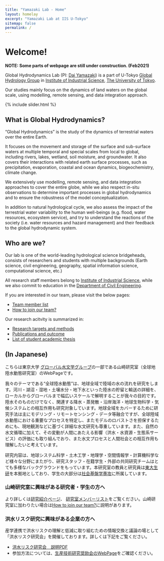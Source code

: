 ```yaml
---
title: "Yamazaki Lab - Home"
layout: homelay
excerpt: "Yamazaki Lab at IIS U-Tokyo"
sitemap: false
permalink: /
---
```

# Welcome!
**NOTE: Some parts of webpage are still under construction. (Feb2021)**

Global Hydrodynamics Lab (PI: [Dai Yamazaki](http://hydro.iis.u-tokyo.ac.jp/~yamadai/)) is a part of U-Tokyo [Global Hydrology Group](http://hydro.iis.u-tokyo.ac.jp/) in [Institute of Industrial Science](https://www.iis.u-tokyo.ac.jp/), [The University of Tokyo](https://www.u-tokyo.ac.jp/). 

Our studies mainly focus on the dynamics of land waters on the global scale, using modelling, remote sensing, and data integration approach.

{% include slider.html %}

## What is Global Hydrodynamics?
“Global Hydrodynamics” is the study of the dynamics of terrestrial waters  over the entire Earth.  

It focuses on the movement and storage of the surface and sub-surface waters at multiple temporal and special scales from local to global, including rivers, lakes, wetland, soil moisture, and groundwater. It also covers their interactions with related earth surface processes, such as precipitation, evaporation, coastal and ocean dynamics, biogeochemistry, climate change.  

We extensively use modelling, remote sensing, and data integration approaches to cover the entire globe, while we also respect in-situ observations to determine important processes in global hydrodynamics and to ensure the robustness of the model conceptualization.  

In addition to natural hydrological cycle, we also assess the impact of the terrestrial water variability to the human well-beings (e.g. flood, water resources, ecosystem service), and try to understand the reactions of the society (i.e. water resources and hazard management) and their feedback to the global hydrodynamic system.

## Who are we?
Our lab is one of the world-leading hydrological science bridgeheads, consists of researchers and students with multiple backgrounds (Earth science, civil engineering, geography, spatial information science, computational science, etc.)

All research staff members belong to [Institute of Industrial Science](https://www.iis.u-tokyo.ac.jp/), while we also commit to education in the [Department of Civil Engineering](http://www.civil.t.u-tokyo.ac.jp/en/). 

If you are interested in our team, please visit the below pages:
- [Team member list](./team/)
- [How to join our team?](./joinus/)

Our research acitvity is summarized in:
- [Research targets and methods](./research/)
- [Publications and outcome](./publications/)
- [List of student academic thesis](./student_thesis/)

## (In Japanese)
こちらは東京大学 [グローバル水文学グループ](http://hydro.iis.u-tokyo.ac.jp/)の一部である山崎研究室（全球地陸水動態研究室）のWebPageです。

我々のテーマである“全球陸水動態”は、地球全域で陸域の水の流れを研究をします。河川・湖沼・湿地・土壌水分・地下水といった陸水の貯留と輸送の詳細を、ローカルからグローバルまで幅広いスケールで解明することが我々の目的です。陸水そのものだけでなく、関連する降水・蒸発散・沿岸海洋・地球生物科学・気候システムとの相互作用も研究対象しています。地球全域をカバーするために研究手法は主にモデリング・リモートセンシング・データ等融合ですが、全球陸域水動態における重要なプロセスを特定し、またモデルのロバストさを担保するためにも、現地観測などに基づく詳細な水文研究も尊重しています。また、自然の水文循環に加えて、その変動が人間にあたえる影響（洪水・水資源・生態系サービス）の評価にも取り組んでおり、また水文プロセスと人間社会との相互作用も理解したいと考えています。

研究内容は、地球システム科学・土木工学・地理学・空間情報学・計算機科学など様々な分野にまたがり、研究スタッフ・在籍学生・外部の共同研究チームはとても多様なバックグラウンドをもっています。本研究室の教員と研究員は[東大生研](https://www.iis.u-tokyo.ac.jp/)を本拠地としており、学生の大部分は[社会基盤学専攻](http://www.civil.t.u-tokyo.ac.jp/)に所属しています。

### 山崎研究室に興味がある研究者・学生の方へ
より詳しくは[研究紹介ページ](./research/)、 [研究室メンバーリスト](./team/)をご覧ください。山崎研究室に加わりたい場合は[How to join our team?](./joinus/)に説明があります。

### 洪水リスク研究に興味がある企業の方へ
産学連携で洪水リスクの理解と低減に取り組むための情報交換と議論の場として「洪水リスク研究会」を開催しております。詳しくは下記をご覧ください。
- [洪水リスク研究会　説明PDF](http://www.iis.u-tokyo.ac.jp/shourei/ResearchCommitte/RC_gazou/rc2021/2021RC-98.pdf)
- 参加方法については、[生産技術研究奨励会のWebPage](http://www.iis.u-tokyo.ac.jp/shourei/ResearchCommitte/rc-index.html)をご確認ください。

